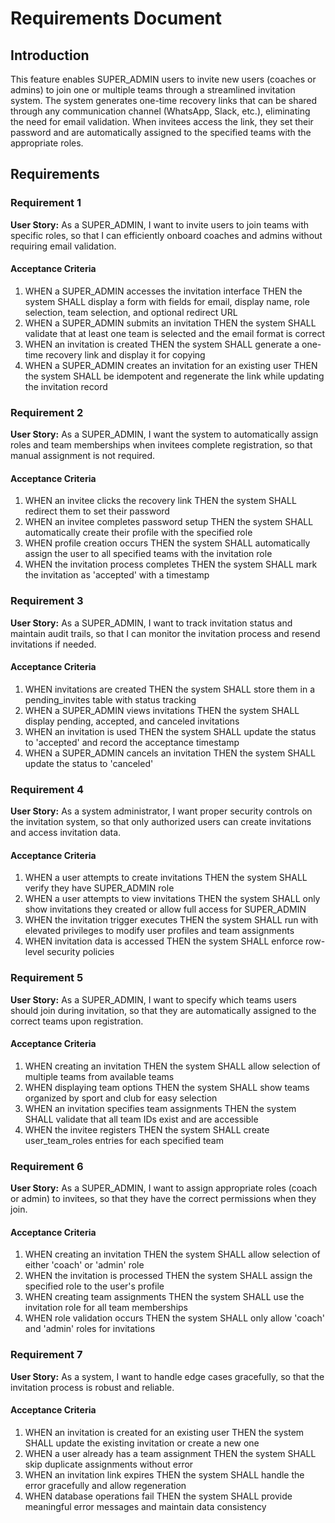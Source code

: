 # Requirements Document

## Introduction

This feature enables SUPER_ADMIN users to invite new users (coaches or admins) to join one or multiple teams through a streamlined invitation system. The system generates one-time recovery links that can be shared through any communication channel (WhatsApp, Slack, etc.), eliminating the need for email validation. When invitees access the link, they set their password and are automatically assigned to the specified teams with the appropriate roles.

## Requirements

### Requirement 1

**User Story:** As a SUPER_ADMIN, I want to invite users to join teams with specific roles, so that I can efficiently onboard coaches and admins without requiring email validation.

#### Acceptance Criteria

1. WHEN a SUPER_ADMIN accesses the invitation interface THEN the system SHALL display a form with fields for email, display name, role selection, team selection, and optional redirect URL
2. WHEN a SUPER_ADMIN submits an invitation THEN the system SHALL validate that at least one team is selected and the email format is correct
3. WHEN an invitation is created THEN the system SHALL generate a one-time recovery link and display it for copying
4. WHEN a SUPER_ADMIN creates an invitation for an existing user THEN the system SHALL be idempotent and regenerate the link while updating the invitation record

### Requirement 2

**User Story:** As a SUPER_ADMIN, I want the system to automatically assign roles and team memberships when invitees complete registration, so that manual assignment is not required.

#### Acceptance Criteria

1. WHEN an invitee clicks the recovery link THEN the system SHALL redirect them to set their password
2. WHEN an invitee completes password setup THEN the system SHALL automatically create their profile with the specified role
3. WHEN profile creation occurs THEN the system SHALL automatically assign the user to all specified teams with the invitation role
4. WHEN the invitation process completes THEN the system SHALL mark the invitation as 'accepted' with a timestamp

### Requirement 3

**User Story:** As a SUPER_ADMIN, I want to track invitation status and maintain audit trails, so that I can monitor the invitation process and resend invitations if needed.

#### Acceptance Criteria

1. WHEN invitations are created THEN the system SHALL store them in a pending_invites table with status tracking
2. WHEN a SUPER_ADMIN views invitations THEN the system SHALL display pending, accepted, and canceled invitations
3. WHEN an invitation is used THEN the system SHALL update the status to 'accepted' and record the acceptance timestamp
4. WHEN a SUPER_ADMIN cancels an invitation THEN the system SHALL update the status to 'canceled'

### Requirement 4

**User Story:** As a system administrator, I want proper security controls on the invitation system, so that only authorized users can create invitations and access invitation data.

#### Acceptance Criteria

1. WHEN a user attempts to create invitations THEN the system SHALL verify they have SUPER_ADMIN role
2. WHEN a user attempts to view invitations THEN the system SHALL only show invitations they created or allow full access for SUPER_ADMIN
3. WHEN the invitation trigger executes THEN the system SHALL run with elevated privileges to modify user profiles and team assignments
4. WHEN invitation data is accessed THEN the system SHALL enforce row-level security policies

### Requirement 5

**User Story:** As a SUPER_ADMIN, I want to specify which teams users should join during invitation, so that they are automatically assigned to the correct teams upon registration.

#### Acceptance Criteria

1. WHEN creating an invitation THEN the system SHALL allow selection of multiple teams from available teams
2. WHEN displaying team options THEN the system SHALL show teams organized by sport and club for easy selection
3. WHEN an invitation specifies team assignments THEN the system SHALL validate that all team IDs exist and are accessible
4. WHEN the invitee registers THEN the system SHALL create user_team_roles entries for each specified team

### Requirement 6

**User Story:** As a SUPER_ADMIN, I want to assign appropriate roles (coach or admin) to invitees, so that they have the correct permissions when they join.

#### Acceptance Criteria

1. WHEN creating an invitation THEN the system SHALL allow selection of either 'coach' or 'admin' role
2. WHEN the invitation is processed THEN the system SHALL assign the specified role to the user's profile
3. WHEN creating team assignments THEN the system SHALL use the invitation role for all team memberships
4. WHEN role validation occurs THEN the system SHALL only allow 'coach' and 'admin' roles for invitations

### Requirement 7

**User Story:** As a system, I want to handle edge cases gracefully, so that the invitation process is robust and reliable.

#### Acceptance Criteria

1. WHEN an invitation is created for an existing user THEN the system SHALL update the existing invitation or create a new one
2. WHEN a user already has a team assignment THEN the system SHALL skip duplicate assignments without error
3. WHEN an invitation link expires THEN the system SHALL handle the error gracefully and allow regeneration
4. WHEN database operations fail THEN the system SHALL provide meaningful error messages and maintain data consistency